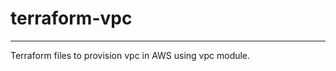 # terraform-vpc
---------------------------------------------------------
Terraform files to provision vpc in AWS using vpc module.
